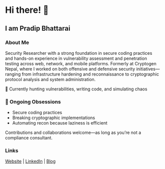 # Hi there! 👋

## I am Pradip Bhattarai

### About Me

Security Researcher with a strong foundation in secure coding practices and hands-on experience in vulnerability assessment and penetration testing across web, network, and mobile platforms. Formerly at Cryptogen Nepal, where I worked on both offensive and defensive security initiatives—ranging from infrastructure hardening and reconnaissance to cryptographic protocol analysis and system administration.

🏴 Currently hunting vulnerabilities, writing code, and simulating chaos

### 🧪 Ongoing Obsessions
- Secure coding practices  
- Breaking cryptographic implementations  
- Automating recon because laziness is efficient

Contributions and collaborations welcome—as long as you’re not a compliance consultant.

### Links

[Website](https://www.pradeepbhattarai.me) | [LinkedIn](https://www.linkedin.com/in/prdp/) | [Blog](https://blog.pradeepbhattarai.me)
